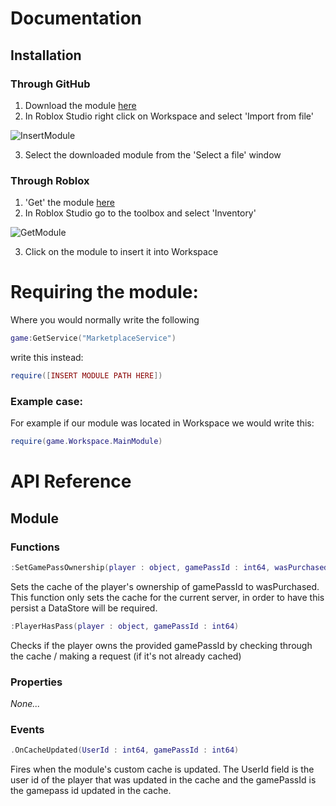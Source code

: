 # Documentation

## Installation

### Through GitHub

1. Download the module [here](https://github.com/AbcreatorDev/BetterGamepassService/blob/main/MainModule.rbxm)
2. In Roblox Studio right click on Workspace and select 'Import from file'</p>

  
![InsertModule](https://user-images.githubusercontent.com/86627085/125501504-52dce871-d3f2-4da2-9053-91c181d8b282.PNG)

3. Select the downloaded module from the 'Select a file' window

### Through Roblox

1. 'Get' the module [here](https://www.roblox.com/library/7085465779/BetterGamepassService)
2. In Roblox Studio go to the toolbox and select 'Inventory'

![GetModule](https://user-images.githubusercontent.com/86627085/125501459-292cdbd2-8b12-4c46-a7af-75539568e64f.PNG)

3. Click on the module to insert it into Workspace

# Requiring the module:

Where you would normally write the following
````Lua
game:GetService("MarketplaceService")
````
write this instead:
```Lua
require([INSERT MODULE PATH HERE])
```

### Example case:

For example if our module was located in Workspace we would write this:

```Lua
require(game.Workspace.MainModule)
```

# API Reference

## Module

### Functions

````Lua
:SetGamePassOwnership(player : object, gamePassId : int64, wasPurchased : bool)
````
Sets the cache of the player's ownership of gamePassId to wasPurchased. This function only sets the cache for the current server, in order to have this persist a DataStore will be required.

````Lua
:PlayerHasPass(player : object, gamePassId : int64)
````
Checks if the player owns the provided gamePassId by checking through the cache / making a request (if it's not already cached)

### Properties

*None...*

### Events

````Lua
.OnCacheUpdated(UserId : int64, gamePassId : int64)
````
Fires when the module's custom cache is updated. The UserId field is the user id of the player that was updated in the cache and the gamePassId is the gamepass id updated in the cache.
